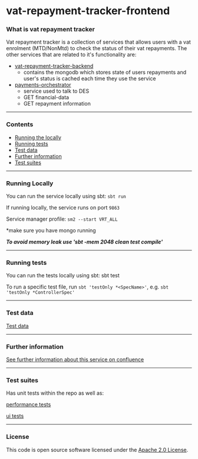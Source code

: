 
# vat-repayment-tracker-frontend

### What is vat repayment tracker

Vat repayment tracker is a collection of services that allows users with a vat enrolment (MTD/NonMtd) to check the status of their vat repayments.
The other services that are related to it's functionality are:
* [vat-repayment-tracker-backend](https://github.com/hmrc/vat-repayment-tracker-backend)
    * contains the mongodb which stores state of users repayments and user's status is cached each time they use the service
* [payments-orchestrator](https://github.com/hmrc/payments-orchestrator)
    * service used to talk to DES
    * GET financial-data 
    * GET repayment information



---

### Contents

* [Running the locally](https://github.com/hmrc/vat-repayment-tracker-frontend#running-locally)
* [Running tests](https://github.com/hmrc/vat-repayment-tracker-frontend#running-tests)
* [Test data](https://github.com/hmrc/vat-repayment-tracker-frontend#test-data)
* [Further information](https://github.com/hmrc/vat-repayment-tracker-frontend#further-information)
* [Test suites](https://github.com/hmrc/vat-repayment-tracker-frontend#test-suits)

---

### Running Locally

You can run the service locally using sbt: `sbt run`

If running locally, the service runs on port `9863`

Service manager profile: `sm2 --start VRT_ALL`

*make sure you have mongo running

***To avoid memory leak use 'sbt -mem 2048 clean test compile'***

---

### Running tests

You can run the tests locally using sbt: sbt test

To run a specific test file, run `sbt 'testOnly *<SpecName>'`, e.g. `sbt 'testOnly *ControllerSpec'`

---

### Test data
[Test data](https://confluence.tools.tax.service.gov.uk/display/OPS/VRT+Test+Data)

---

### Further information
[See further information about this service on confluence](https://confluence.tools.tax.service.gov.uk/display/OPS/VAT+repayment+tracker+frontend)

---
### Test suites
Has unit tests within the repo as well as:

[performance tests](https://github.com/hmrc/vat-repayment-tracker-performance-tests)

[ui tests](https://github.com/hmrc/vat-repayment-tracker-ui-tests)

---


### License     

This code is open source software licensed under the [Apache 2.0 License]("http://www.apache.org/licenses/LICENSE-2.0.html").
